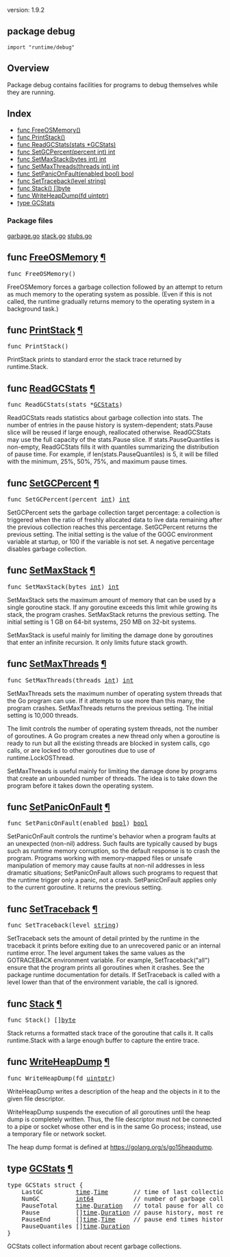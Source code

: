 version: 1.9.2
## package debug

  `import "runtime/debug"`

## Overview

Package debug contains facilities for programs to debug themselves while they
are running.

## Index

- [func FreeOSMemory()](#FreeOSMemory)
- [func PrintStack()](#PrintStack)
- [func ReadGCStats(stats *GCStats)](#ReadGCStats)
- [func SetGCPercent(percent int) int](#SetGCPercent)
- [func SetMaxStack(bytes int) int](#SetMaxStack)
- [func SetMaxThreads(threads int) int](#SetMaxThreads)
- [func SetPanicOnFault(enabled bool) bool](#SetPanicOnFault)
- [func SetTraceback(level string)](#SetTraceback)
- [func Stack() []byte](#Stack)
- [func WriteHeapDump(fd uintptr)](#WriteHeapDump)
- [type GCStats](#GCStats)

### Package files
 [garbage.go](//github.com/golang/go/blob/2ea7d3461bb41d0ae12b56ee52d43314bcdb97f9/src/runtime/debug/garbage.go) [stack.go](//github.com/golang/go/blob/2ea7d3461bb41d0ae12b56ee52d43314bcdb97f9/src/runtime/debug/stack.go) [stubs.go](//github.com/golang/go/blob/2ea7d3461bb41d0ae12b56ee52d43314bcdb97f9/src/runtime/debug/stubs.go)

<h2 id="FreeOSMemory">func <a href="//github.com/golang/go/blob/2ea7d3461bb41d0ae12b56ee52d43314bcdb97f9/src/runtime/debug/garbage.go#L89">FreeOSMemory</a>
    <a href="#FreeOSMemory">¶</a></h2>
<pre>func FreeOSMemory()</pre>

FreeOSMemory forces a garbage collection followed by an attempt to return as
much memory to the operating system as possible. (Even if this is not called,
the runtime gradually returns memory to the operating system in a background
task.)

<h2 id="PrintStack">func <a href="//github.com/golang/go/blob/2ea7d3461bb41d0ae12b56ee52d43314bcdb97f9/src/runtime/debug/stack.go#L5">PrintStack</a>
    <a href="#PrintStack">¶</a></h2>
<pre>func PrintStack()</pre>

PrintStack prints to standard error the stack trace returned by runtime.Stack.

<h2 id="ReadGCStats">func <a href="//github.com/golang/go/blob/2ea7d3461bb41d0ae12b56ee52d43314bcdb97f9/src/runtime/debug/garbage.go#L21">ReadGCStats</a>
    <a href="#ReadGCStats">¶</a></h2>
<pre>func ReadGCStats(stats *<a href="#GCStats">GCStats</a>)</pre>

ReadGCStats reads statistics about garbage collection into stats. The number of
entries in the pause history is system-dependent; stats.Pause slice will be
reused if large enough, reallocated otherwise. ReadGCStats may use the full
capacity of the stats.Pause slice. If stats.PauseQuantiles is non-empty,
ReadGCStats fills it with quantiles summarizing the distribution of pause time.
For example, if len(stats.PauseQuantiles) is 5, it will be filled with the
minimum, 25%, 50%, 75%, and maximum pause times.

<h2 id="SetGCPercent">func <a href="//github.com/golang/go/blob/2ea7d3461bb41d0ae12b56ee52d43314bcdb97f9/src/runtime/debug/garbage.go#L81">SetGCPercent</a>
    <a href="#SetGCPercent">¶</a></h2>
<pre>func SetGCPercent(percent <a href="/builtin/#int">int</a>) <a href="/builtin/#int">int</a></pre>

SetGCPercent sets the garbage collection target percentage: a collection is
triggered when the ratio of freshly allocated data to live data remaining after
the previous collection reaches this percentage. SetGCPercent returns the
previous setting. The initial setting is the value of the GOGC environment
variable at startup, or 100 if the variable is not set. A negative percentage
disables garbage collection.

<h2 id="SetMaxStack">func <a href="//github.com/golang/go/blob/2ea7d3461bb41d0ae12b56ee52d43314bcdb97f9/src/runtime/debug/garbage.go#L103">SetMaxStack</a>
    <a href="#SetMaxStack">¶</a></h2>
<pre>func SetMaxStack(bytes <a href="/builtin/#int">int</a>) <a href="/builtin/#int">int</a></pre>

SetMaxStack sets the maximum amount of memory that can be used by a single
goroutine stack. If any goroutine exceeds this limit while growing its stack,
the program crashes. SetMaxStack returns the previous setting. The initial
setting is 1 GB on 64-bit systems, 250 MB on 32-bit systems.

SetMaxStack is useful mainly for limiting the damage done by goroutines that
enter an infinite recursion. It only limits future stack growth.

<h2 id="SetMaxThreads">func <a href="//github.com/golang/go/blob/2ea7d3461bb41d0ae12b56ee52d43314bcdb97f9/src/runtime/debug/garbage.go#L121">SetMaxThreads</a>
    <a href="#SetMaxThreads">¶</a></h2>
<pre>func SetMaxThreads(threads <a href="/builtin/#int">int</a>) <a href="/builtin/#int">int</a></pre>

SetMaxThreads sets the maximum number of operating system threads that the Go
program can use. If it attempts to use more than this many, the program crashes.
SetMaxThreads returns the previous setting. The initial setting is 10,000
threads.

The limit controls the number of operating system threads, not the number of
goroutines. A Go program creates a new thread only when a goroutine is ready to
run but all the existing threads are blocked in system calls, cgo calls, or are
locked to other goroutines due to use of runtime.LockOSThread.

SetMaxThreads is useful mainly for limiting the damage done by programs that
create an unbounded number of threads. The idea is to take down the program
before it takes down the operating system.

<h2 id="SetPanicOnFault">func <a href="//github.com/golang/go/blob/2ea7d3461bb41d0ae12b56ee52d43314bcdb97f9/src/runtime/debug/garbage.go#L134">SetPanicOnFault</a>
    <a href="#SetPanicOnFault">¶</a></h2>
<pre>func SetPanicOnFault(enabled <a href="/builtin/#bool">bool</a>) <a href="/builtin/#bool">bool</a></pre>

SetPanicOnFault controls the runtime's behavior when a program faults at an
unexpected (non-nil) address. Such faults are typically caused by bugs such as
runtime memory corruption, so the default response is to crash the program.
Programs working with memory-mapped files or unsafe manipulation of memory may
cause faults at non-nil addresses in less dramatic situations; SetPanicOnFault
allows such programs to request that the runtime trigger only a panic, not a
crash. SetPanicOnFault applies only to the current goroutine. It returns the
previous setting.

<h2 id="SetTraceback">func <a href="//github.com/golang/go/blob/2ea7d3461bb41d0ae12b56ee52d43314bcdb97f9/src/runtime/debug/garbage.go#L158">SetTraceback</a>
    <a href="#SetTraceback">¶</a></h2>
<pre>func SetTraceback(level <a href="/builtin/#string">string</a>)</pre>

SetTraceback sets the amount of detail printed by the runtime in the traceback
it prints before exiting due to an unrecovered panic or an internal runtime
error. The level argument takes the same values as the GOTRACEBACK environment
variable. For example, SetTraceback("all") ensure that the program prints all
goroutines when it crashes. See the package runtime documentation for details.
If SetTraceback is called with a level lower than that of the environment
variable, the call is ignored.

<h2 id="Stack">func <a href="//github.com/golang/go/blob/2ea7d3461bb41d0ae12b56ee52d43314bcdb97f9/src/runtime/debug/stack.go#L11">Stack</a>
    <a href="#Stack">¶</a></h2>
<pre>func Stack() []<a href="/builtin/#byte">byte</a></pre>

Stack returns a formatted stack trace of the goroutine that calls it. It calls
runtime.Stack with a large enough buffer to capture the entire trace.

<h2 id="WriteHeapDump">func <a href="//github.com/golang/go/blob/2ea7d3461bb41d0ae12b56ee52d43314bcdb97f9/src/runtime/debug/garbage.go#L147">WriteHeapDump</a>
    <a href="#WriteHeapDump">¶</a></h2>
<pre>func WriteHeapDump(fd <a href="/builtin/#uintptr">uintptr</a>)</pre>

WriteHeapDump writes a description of the heap and the objects in it to the
given file descriptor.

WriteHeapDump suspends the execution of all goroutines until the heap dump is
completely written. Thus, the file descriptor must not be connected to a pipe or
socket whose other end is in the same Go process; instead, use a temporary file
or network socket.

The heap dump format is defined at https://golang.org/s/go15heapdump.

<h2 id="GCStats">type <a href="//github.com/golang/go/blob/2ea7d3461bb41d0ae12b56ee52d43314bcdb97f9/src/runtime/debug/garbage.go#L4">GCStats</a>
    <a href="#GCStats">¶</a></h2>
<pre>type GCStats struct {
<span id="GCStats.LastGC"></span>    LastGC         <a href="/time/">time</a>.<a href="/time/#Time">Time</a>       <span class="comment">// time of last collection</span>
<span id="GCStats.NumGC"></span>    NumGC          <a href="/builtin/#int64">int64</a>           <span class="comment">// number of garbage collections</span>
<span id="GCStats.PauseTotal"></span>    PauseTotal     <a href="/time/">time</a>.<a href="/time/#Duration">Duration</a>   <span class="comment">// total pause for all collections</span>
<span id="GCStats.Pause"></span>    Pause          []<a href="/time/">time</a>.<a href="/time/#Duration">Duration</a> <span class="comment">// pause history, most recent first</span>
<span id="GCStats.PauseEnd"></span>    PauseEnd       []<a href="/time/">time</a>.<a href="/time/#Time">Time</a>     <span class="comment">// pause end times history, most recent first</span>
<span id="GCStats.PauseQuantiles"></span>    PauseQuantiles []<a href="/time/">time</a>.<a href="/time/#Duration">Duration</a>
}</pre>

GCStats collect information about recent garbage collections.


